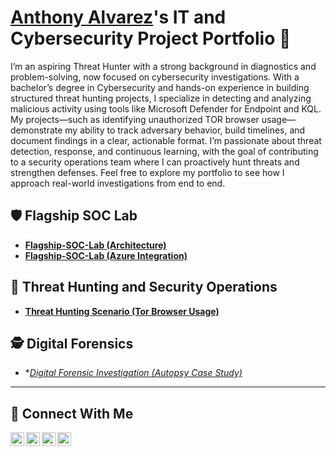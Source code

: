 # <a href="https://www.linkedin.com/in/Anthony-Alvar702/">Anthony Alvarez</a>'s IT and Cybersecurity Project Portfolio 🔐

I’m an aspiring Threat Hunter with a strong background in diagnostics and problem-solving, now focused on cybersecurity investigations. With a bachelor’s degree in Cybersecurity and hands-on experience in building structured threat hunting projects, I specialize in detecting and analyzing malicious activity using tools like Microsoft Defender for Endpoint and KQL. My projects—such as identifying unauthorized TOR browser usage—demonstrate my ability to track adversary behavior, build timelines, and document findings in a clear, actionable format. I’m passionate about threat detection, response, and continuous learning, with the goal of contributing to a security operations team where I can proactively hunt threats and strengthen defenses. Feel free to explore my portfolio to see how I approach real-world investigations from end to end.


## 🛡️ Flagship SOC Lab

- **[Flagship-SOC-Lab (Architecture)](https://github.com/702alvarez/Flagship-SOC-Lab)**
- **[Flagship-SOC-Lab (Azure Integration)](https://github.com/702alvarez/Flagship-Soc-Lab-Cloud)**
  
## 🚨 Threat Hunting and Security Operations

- **[Threat Hunting Scenario (Tor Browser Usage)](https://github.com//702alvarez/-threat-hunting-scenario-tor)**

## 🕵️ Digital Forensics

- **[Digital Forensic Investigation (Autopsy Case Study)](https://github.com/702alvarez/Digital-Forensic)*

<hr/>

## 🤳 Connect With Me

[<img align="left" alt="___________ | YouTube" width="22px" src="https://cdn.jsdelivr.net/npm/simple-icons@v3/icons/youtube.svg" />][youtube]
[<img align="left" alt="___________ | Twitter" width="22px" src="https://cdn.jsdelivr.net/npm/simple-icons@v3/icons/twitter.svg" />][twitter]
[<img align="left" alt="___________ | LinkedIn" width="22px" src="https://cdn.jsdelivr.net/npm/simple-icons@v3/icons/linkedin.svg" />][linkedin]
[<img align="left" alt="___________ | Instagram" width="22px" src="https://cdn.jsdelivr.net/npm/simple-icons@v3/icons/instagram.svg" />][instagram]

[twitter]: https://twitter.com/___________
[youtube]: https://www.youtube.com/c/___________
[instagram]: https://www.instagram.com/___________
[linkedin]: https://linkedin.com/in/Anthony-Alvar702/

<!--
<img width="35" alt="image" src="https://github.com/user-attachments/assets/2f41c7cd-5ea8-4475-b451-a37161b6c3fb"> 
<img width="35" alt="image" src="https://github.com/user-attachments/assets/77649969-9910-4994-8b96-74a116cfb2a8">
-->
